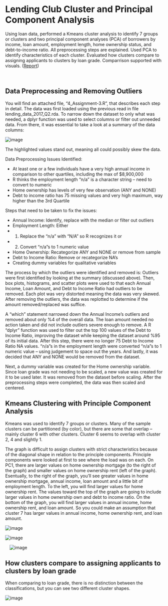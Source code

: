 # Lending Club Cluster and Principal Component Analysis
Using loan data, performed a Kmeans cluster analysis to identify 7 groups or clusters and two principal component analyses (PCA) of borrowers by income, loan amount, employment length, home ownership status, and debt-to-income ratio. All preprocessing steps are explained. Used PCA to identify characteristics of each cluster. Evaluated how clusters compare to assigning applicants to clusters by loan grade. Comparrison supported with visuals. ([Report](4_Assignment-3Cluster_Analysis_and_Principal_Component_Analysis.pdf))

 
## Data Preprocessing and Removing Outliers

You will find an attached file, “4_Assignment-3.R”, that describes each step in detail. The data was first loaded using the previous read in file lending_data_2017_Q2.rda. To narrow down the dataset to only what was needed, a dplyr function was used to select columns or filter out unneeded data. From there, it was essential to take a look at a summary of the data columns: 

![image](https://user-images.githubusercontent.com/65502025/155847292-3326bf55-42e2-46e9-b27b-b8fc51520330.png)

 
The highlighted values stand out, meaning all could possibly skew the data.

Data Preprocessing Issues Identified: 
*	At least one or a few individuals have a very high annual income in comparison to other quartiles, including the max of $8,900,000 
*	R thinks the employment length “n/a” is a character string – need to convert to numeric
*	Home ownership has levels of very few observation (ANY and NONE)
*	Debt to income ratio has 75 missing values and very high maximum, way higher than the 3rd Quartile

Steps that need to be taken to fix the issues:  
*	Annual Income: Identify, replace with the median or filter out outliers
*	Employment Length: Either 
   *	1) Replace the “n/a” with “N/A” so R recognizes it or
   * 2) Convert “n/a”s to 1 numeric value
*	Home Ownership: Recategorize ANY and NONE or remove from sample
*	Debt to Income Ratio: Remove or recategorize NA’s
*	Creating dummy variables for qualitative variables 

The process by which the outliers were identified and removed is: Outliers were first identified by looking at the summary (discussed above). Then, box plots, histograms, and scatter plots were used to that each Annual Income, Loan Amount, and Debt to Income Ratio had outliers to be removed. Each plot was very distorted meaning the data was very skewed. After removing the outliers, the data was replotted to determine if the amount removed/replaced was suffice. 

A “which” statement narrowed down the Annual Income’s outliers and removed about only %4 of the overall data. The loan amount needed no action taken and did not include outliers severe enough to remove. A R “dplyr” function was used to filter out the top 100 values of the Debt to Income Ratio, improving the dataset while keeping the dataset around %95 of its initial data. After this step, there were no longer 75 Debt to Income Ratio NA values. “n/a”s in the employment length were converted “n/a”s to 1 numeric value – using judgement to space out the years. And lastly, it was decided that ANY and NONE would be removed from the dataset. 

Next, a dummy variable was created for the Home ownership variable. Since loan grade was not needing to be scaled, a new value was created for it to be used later. It was removed from the dataset before scaling. After the preprocessing steps were completed, the data was then scaled and centered. 

## Kmeans Clustering with Principle Component Analysis
Kmeans was used to identify 7 groups or clusters. Many of the sample clusters can be partitioned (by color), but there are some that overlap – mainly cluster 6 with other clusters. Cluster 6 seems to overlap with cluster 2, 4 and slightly 1.  

The graph is difficult to assign clusters with strict characteristics because of the diagonal shape in relation to the principle components. Principle components were looked at first to see where the load was on each. On PC1, there are larger values on home ownership mortgage (to the right of the graph) and smaller values on home ownership rent (left of the graph). Esentually, to the right of the graph, you’ll see greater values in home ownership mortgage, annual income, loan amount and a little bit of employment length. To the left, you will find larger values for home ownership rent. The values toward the top of the graph are going to include larger values in home ownership own and debt to income ratio. On the bottom of the graph, you will find larger values in annual income, home ownership rent, and loan amount. So you could make an assumption that cluster 7 has larger values in annual income, home ownership rent, and loan amount. 
  
![image](https://user-images.githubusercontent.com/65502025/151872254-add035c1-6089-4c26-a003-ad7e80268c87.png)


![image](https://user-images.githubusercontent.com/65502025/151872240-bdb862bd-9f26-405f-b734-2653e654334e.png)

 
 ![image](https://user-images.githubusercontent.com/65502025/151872227-a1d88b5a-8f42-46b0-b4d6-a9be02fe2847.png)


## How clusters compare to assigning applicants to clusters by loan grade 
When comparing to loan grade, there is no distinction between the classifications, but you can see two different cluster shapes. 

![image](https://user-images.githubusercontent.com/65502025/151872193-8aecbb67-8cf0-42ef-a05f-8c57a2adf6f6.png)



